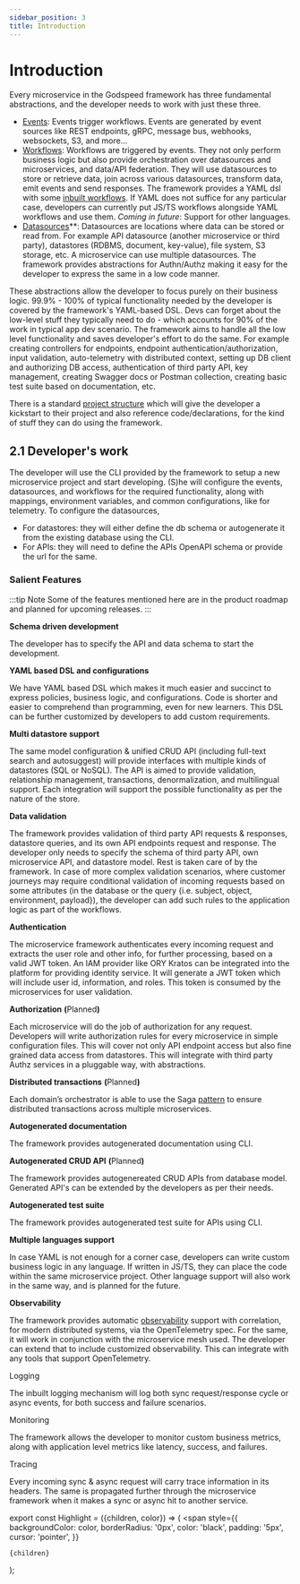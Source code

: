 ```yaml
---
sidebar_position: 3
title: Introduction
---
```


# Introduction

Every microservice in the Godspeed framework has three fundamental abstractions, and the developer needs to work with just these three.
- [Events](./events): Events trigger workflows. Events are generated by event sources like REST endpoints, gRPC, message bus, webhooks, websockets, S3, and more...
- [Workflows](./workflows): Workflows are triggered by events. They not only perform business logic but also provide orchestration over datasources and microservices, and data/API federation. They will use datasources to store or retrieve data, join across various datasources, transform data, emit events and send responses. The framework provides a YAML dsl with some [inbuilt workflows](./workflows#inbuilt-workflows). If YAML does not suffice for any particular case, developers can currently put JS/TS workflows alongside YAML workflows and use them. *Coming in future*: Support for other languages.
- [Datasources](./datasources/intro)**: Datasources are locations where data can be stored or read from. For example API datasource (another microservice or third party), datastores (RDBMS, document, key-value), file system, S3 storage, etc. A microservice can use multiple datasources. The framework provides abstractions for Authn/Authz making it easy for the developer to express the same in a low code manner. 

These abstractions allow the developer to focus purely on their business logic. 99.9% - 100% of typical functionality needed by the developer is covered by the framework's YAML-based DSL. Devs can forget about the low-level stuff they typically need to do - which accounts for 90% of the work in typical app dev scenario. The framework aims to handle all the low level functionality and saves developer's effort to do the same. For example creating controllers for endpoints, endpoint authentication/authorization, input validation, auto-telemetry with distributed context, setting up DB client and authorizing DB access, authentication of third party API, key management, creating Swagger docs or Postman collection, creating basic test suite based on documentation, etc.

There is a standard [project structure](./setup/scaffolding#project-structure) which will give the developer a kickstart to their project and also reference code/declarations, for the kind of stuff they can do using the framework.

## 2.1 Developer's work 
The developer will use the CLI provided by the framework to setup a new microservice project and start developing. (S)he will configure the events, datasources, and workflows for the required functionality, along with mappings, environment variables, and common configurations, like for telemetry. To configure the datasources, 
- For datastores: they will either define the db schema or autogenerate it from the existing database using the CLI. 
- For APIs: they will need to define the APIs OpenAPI schema or provide the url for the same. 


### Salient Features

:::tip Note
Some of the features mentioned here are in the product roadmap and planned for upcoming releases.
:::

**Schema driven development**

The developer has to specify the API and data schema to start the development.

**YAML based DSL and configurations**

We have YAML based DSL which makes it much easier and succinct to express policies, business logic, and configurations. Code is shorter and easier to comprehend than programming, even for new learners. This DSL can be further customized by developers to add custom requirements. 

**Multi datastore support**

The same model configuration & unified CRUD API (including full-text search and autosuggest) will provide interfaces with multiple kinds of datastores (SQL or NoSQL). The API is aimed to provide validation, relationship management, transactions, denormalization, and multilingual support. Each integration will support the possible functionality as per the nature of the store.  


**Data validation**

The framework provides validation of third party API requests & responses, datastore queries, and its own API endpoints request and response. The developer only needs to specify the schema of third party API, own microservice API, and datastore model. Rest is taken care of by the framework. In case of more complex validation scenarios, where customer journeys may require conditional validation of incoming requests based on some attributes (in the database or the query {i.e. subject, object, environment, payload}), the developer can add such rules to the application logic as part of the workflows.

**Authentication**

The microservice framework authenticates every incoming request and extracts the user role and other info, for further processing, based on a valid JWT token. An IAM provider like ORY Kratos can be integrated into the platform for providing identity service. It will generate a JWT token which will include user id, information, and roles. This token is consumed by the microservices for user validation.

**Authorization** **(**<Highlight color="#D0F9E5">Planned</Highlight>**)**

Each microservice will do the job of authorization for any request. Developers will write authorization rules for every microservice in simple configuration files. This will cover not only API endpoint access but also fine grained data access from datastores. This will integrate with third party Authz services in a pluggable way, with abstractions. 

**Distributed transactions** **(**<Highlight color="#D0F9E5">Planned</Highlight>**)**

Each domain’s orchestrator is able to use the Saga [pattern](https://www.baeldung.com/cs/saga-pattern-microservices) to ensure distributed transactions across multiple microservices.


**Autogenerated documentation**

The framework provides autogenerated documentation using CLI.

**Autogenerated CRUD API**  **(**<Highlight color="#D0F9E5">Planned</Highlight>**)**

The framework provides autogenereated CRUD APIs from database model. Generated API's can be extended by the developers as per their needs.

**Autogenerated test suite** 

The framework provides autogenerated test suite for APIs using CLI. 

**Multiple languages support**

In case YAML is not enough for a corner case, developers can write custom business logic in any language. If written in JS/TS, they can place the code within the same microservice project. Other language support will also work in the same way, and is planned for the future.

**Observability**

The framework provides automatic [observability](../telemetry/intro) support with correlation, for modern distributed systems, via the OpenTelemetry spec. For the same, it will work in conjunction with the microservice mesh used. The developer can extend that to include customized observability. This can integrate with any tools that support OpenTelemetry.

<Highlight color="#F0F8FF">Logging</Highlight>

The inbuilt logging mechanism will log both sync request/response cycle or async events, for both success and failure scenarios. 

<Highlight color="#F0F8FF">Monitoring</Highlight>

The framework allows the developer to monitor custom business metrics, along with application level metrics like latency, success, and failures. 

<Highlight color="#F0F8FF">Tracing</Highlight>

Every incoming sync & async request will carry trace information in its headers. The same is propagated further through the microservice framework when it makes a sync or async hit to another service. 


export const Highlight = ({children, color}) => (
  <span
    style={{
      backgroundColor: color,
      borderRadius: '0px',
      color: 'black',
      padding: '5px',
      cursor: 'pointer',
    }}
   >
    {children}
  </span>
);